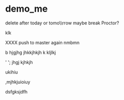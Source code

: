 # demo_me
delete after today or tomo\\\rrow maybe break Proctor?



klk

XXXX push to master again nmbmn





b hjgjhg jhkkjhkjh k
kljlkj

'
';
jhgj
kjhkjh









ukihiu



,mjhkjuioiuy


dsfgksjdfh
